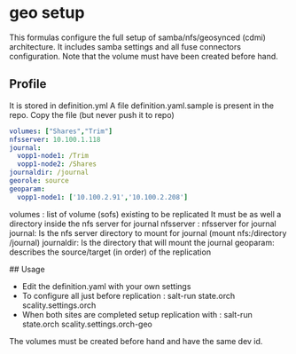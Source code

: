 # geo setup
This formulas configure the full setup of samba/nfs/geosynced (cdmi) architecture.
It includes samba settings and all fuse connectors configuration.
Note that the volume must have been created before hand.



## Profile 
It is stored in definition.yml
A file definition.yaml.sample is present in the repo.
Copy the file (but never push it to repo)

```yaml
volumes: ["Shares","Trim"]
nfsserver: 10.100.1.118
journal: 
  vopp1-node1: /Trim
  vopp1-node2: /Shares
journaldir: /journal
georole: source
geoparam: 
  vopp1-node1: ['10.100.2.91','10.100.2.208']
```

volumes : list of volume (sofs) existing to be replicated
It must be as well a directory inside the nfs server for journal 
nfsserver : nfsserver for journal 
journal: Is the nfs server directory to mount for journal (mount nfs:/directory /journal)
journaldir: Is the directory that will mount the journal
geoparam: describes the source/target (in order) of the replication 

## Usage

* Edit the definition.yaml with your own settings 
* To configure all just before replication :
	 salt-run state.orch scality.settings.orch 
* When both sites are completed setup replication with :
	salt-run state.orch scality.settings.orch-geo

The volumes must be created before hand and have the same dev id.
